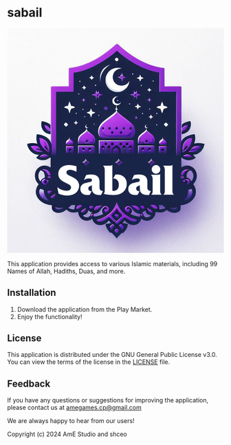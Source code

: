 # sabail

![App Icon](assets/images/appla.png)

This application provides access to various Islamic materials, including 99 Names of Allah, Hadiths, Duas, and more.


## Installation

1. Download the application from the Play Market.
2. Enjoy the functionality!

## License

This application is distributed under the GNU General Public License v3.0. You can view the terms of the license in the [LICENSE](LICENSE.md) file.

## Feedback

If you have any questions or suggestions for improving the application, please contact us at amegames.cp@gmail.com

We are always happy to hear from our users!

Copyright (c) 2024 AmE Studio and shceo

